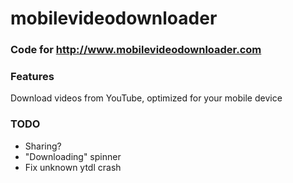 # mobilevideodownloader
### Code for http://www.mobilevideodownloader.com

### Features

Download videos from YouTube, optimized for your mobile device

### TODO

- Sharing?
- "Downloading" spinner
- Fix unknown ytdl crash
